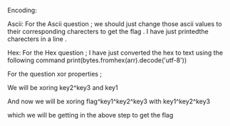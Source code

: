 Encoding:



Ascii:
For the Ascii question ; we should just change those ascii values to their corresponding charecters to get the flag . 
I have just printedthe charecters in a line .

Hex:
For the Hex question ; I have just converted the hex to text using the following command 
print(bytes.fromhex(arr).decode('utf-8'))

















For the question xor properties ;

We will be xoring key2^key3 and key1 

And now we will be xoring flag^key1^key2^key3 with key1^key2^key3 

which we will be getting in the above step to get the flag
